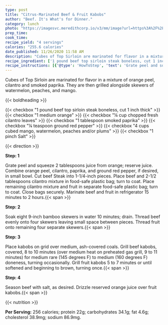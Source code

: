 ```yaml
---
type: post
title: "Citrus-Marinated Beef & Fruit Kabobs"
author: "Beef. It's What's for Dinner."
category: lunch
photo: "https://imagesvc.meredithcorp.io/v3/mm/image?url=https%3A%2F%2Fimages.media-allrecipes.com%2Fuserphotos%2F2233296.jpg"
prep_time: 
cook_time: 
recipe_yield: "4 servings"
calories: "255.6 calories"
date_published: 11/26/2020 11:58 AM
description: "Cubes of Top Sirloin are marinated for flavor in a mixture of orange peel, cilantro and smoked paprika. They are then grilled alongside skewers of watermelon, peaches, and mango."
recipe_ingredient: ['1 pound beef top sirloin steak boneless, cut 1 inch thick', '1 medium orange ', '¼ cup chopped fresh cilantro leaves', '1 tablespoon smoked paprika', '¼ teaspoon ground red pepper', '4 cups cubed mango, watermelon, peaches and/or plums', '1 pinch Salt']
recipe_instructions: [{'@type': 'HowToStep', 'text': 'Grate peel and squeeze 2 tablespoons juice from orange; reserve juice. Combine orange peel, cilantro, paprika, and ground red pepper, if desired, in small bowl. Cut beef Steak into 1-1/4-inch pieces. Place beef and 2-1/2 tablespoons cilantro mixture in food-safe plastic bag; turn to coat. Place remaining cilantro mixture and fruit in separate food-safe plastic bag; turn to coat. Close bags securely. Marinate beef and fruit in refrigerator 15 minutes to 2 hours.\n'}, {'@type': 'HowToStep', 'text': 'Soak eight 9-inch bamboo skewers in water 10 minutes; drain. Thread beef evenly onto four skewers leaving small space between pieces. Thread fruit onto remaining four separate skewers.\n'}, {'@type': 'HowToStep', 'text': 'Place kabobs on grid over medium, ash-covered coals. Grill beef kabobs, covered, 8 to 10 minutes (over medium heat on preheated gas grill, 9 to 11 minutes) for medium rare (145 degrees F) to medium (160 degrees F) doneness, turning occasionally. Grill fruit kabobs 5 to 7 minutes or until softened and beginning to brown, turning once.\n'}, {'@type': 'HowToStep', 'text': 'Season beef with salt, as desired. Drizzle reserved orange juice over fruit kabobs.\n'}]
---
```


Cubes of Top Sirloin are marinated for flavor in a mixture of orange peel, cilantro and smoked paprika. They are then grilled alongside skewers of watermelon, peaches, and mango. 

{{< boldheading >}}

{{< checkbox "1 pound beef top sirloin steak boneless, cut 1 inch thick" >}}
{{< checkbox "1 medium orange" >}}
{{< checkbox "¼ cup chopped fresh cilantro leaves" >}}
{{< checkbox "1 tablespoon smoked paprika" >}}
{{< checkbox "¼ teaspoon ground red pepper" >}}
{{< checkbox "4 cups cubed mango, watermelon, peaches and/or plums" >}}
{{< checkbox "1 pinch Salt" >}}


{{< direction >}}

**Step: 1**

Grate peel and squeeze 2 tablespoons juice from orange; reserve juice. Combine orange peel, cilantro, paprika, and ground red pepper, if desired, in small bowl. Cut beef Steak into 1-1/4-inch pieces. Place beef and 2-1/2 tablespoons cilantro mixture in food-safe plastic bag; turn to coat. Place remaining cilantro mixture and fruit in separate food-safe plastic bag; turn to coat. Close bags securely. Marinate beef and fruit in refrigerator 15 minutes to 2 hours.{{< span >}}

**Step: 2**

Soak eight 9-inch bamboo skewers in water 10 minutes; drain. Thread beef evenly onto four skewers leaving small space between pieces. Thread fruit onto remaining four separate skewers.{{< span >}}

**Step: 3**

Place kabobs on grid over medium, ash-covered coals. Grill beef kabobs, covered, 8 to 10 minutes (over medium heat on preheated gas grill, 9 to 11 minutes) for medium rare (145 degrees F) to medium (160 degrees F) doneness, turning occasionally. Grill fruit kabobs 5 to 7 minutes or until softened and beginning to brown, turning once.{{< span >}}

**Step: 4**

Season beef with salt, as desired. Drizzle reserved orange juice over fruit kabobs.{{< span >}}

{{< nutrition >}}

**Per Serving:** 256 calories; protein 22g; carbohydrates 34.1g; fat 4.6g; cholesterol 38.9mg; sodium 86.9mg.